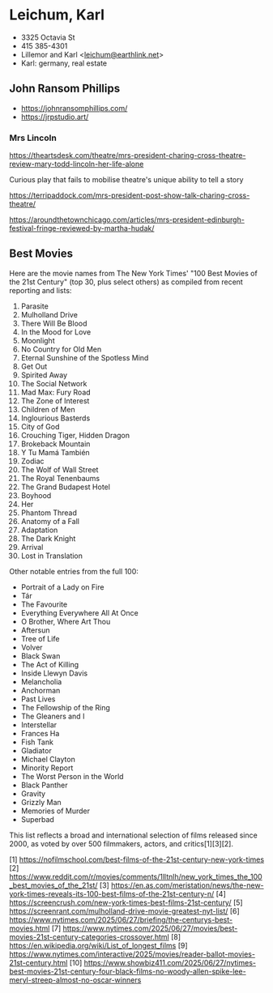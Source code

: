 # Leichum, Karl

* 3325 Octavia St
* 415 385-4301
* Lillemor and Karl \<leichum@earthlink.net>
* Karl: germany, real estate

## John Ransom Phillips

* https://johnransomphillips.com/
* https://jrpstudio.art/

### Mrs Lincoln

https://theartsdesk.com/theatre/mrs-president-charing-cross-theatre-review-mary-todd-lincoln-her-life-alone

Curious play that fails to mobilise theatre's unique ability to tell a story

https://terripaddock.com/mrs-president-post-show-talk-charing-cross-theatre/

https://aroundthetownchicago.com/articles/mrs-president-edinburgh-festival-fringe-reviewed-by-martha-hudak/


## Best Movies

Here are the movie names from The New York Times' "100 Best Movies of the 21st Century" (top 30, plus select others) as compiled from recent reporting and lists:

1. Parasite
2. Mulholland Drive
3. There Will Be Blood
4. In the Mood for Love
5. Moonlight
6. No Country for Old Men
7. Eternal Sunshine of the Spotless Mind
8. Get Out
9. Spirited Away
10. The Social Network
11. Mad Max: Fury Road
12. The Zone of Interest
13. Children of Men
14. Inglourious Basterds
15. City of God
16. Crouching Tiger, Hidden Dragon
17. Brokeback Mountain
18. Y Tu Mamá También
19. Zodiac
20. The Wolf of Wall Street
21. The Royal Tenenbaums
22. The Grand Budapest Hotel
23. Boyhood
24. Her
25. Phantom Thread
26. Anatomy of a Fall
27. Adaptation
28. The Dark Knight
29. Arrival
30. Lost in Translation

Other notable entries from the full 100:
- Portrait of a Lady on Fire
- Tár
- The Favourite
- Everything Everywhere All At Once
- O Brother, Where Art Thou
- Aftersun
- Tree of Life
- Volver
- Black Swan
- The Act of Killing
- Inside Llewyn Davis
- Melancholia
- Anchorman
- Past Lives
- The Fellowship of the Ring
- The Gleaners and I
- Interstellar
- Frances Ha
- Fish Tank
- Gladiator
- Michael Clayton
- Minority Report
- The Worst Person in the World
- Black Panther
- Gravity
- Grizzly Man
- Memories of Murder
- Superbad

This list reflects a broad and international selection of films released since 2000, as voted by over 500 filmmakers, actors, and critics[1][3][2].

[1] https://nofilmschool.com/best-films-of-the-21st-century-new-york-times
[2] https://www.reddit.com/r/movies/comments/1lltnlh/new_york_times_the_100_best_movies_of_the_21st/
[3] https://en.as.com/meristation/news/the-new-york-times-reveals-its-100-best-films-of-the-21st-century-n/
[4] https://screencrush.com/new-york-times-best-films-21st-century/
[5] https://screenrant.com/mulholland-drive-movie-greatest-nyt-list/
[6] https://www.nytimes.com/2025/06/27/briefing/the-centurys-best-movies.html
[7] https://www.nytimes.com/2025/06/27/movies/best-movies-21st-century-categories-crossover.html
[8] https://en.wikipedia.org/wiki/List_of_longest_films
[9] https://www.nytimes.com/interactive/2025/movies/reader-ballot-movies-21st-century.html
[10] https://www.showbiz411.com/2025/06/27/nytimes-best-movies-21st-century-four-black-films-no-woody-allen-spike-lee-meryl-streep-almost-no-oscar-winners
